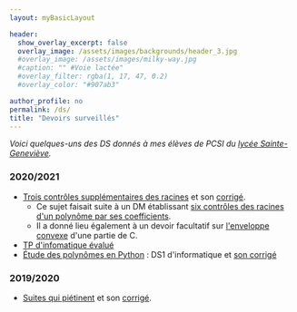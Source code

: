 ```yaml
---
layout: myBasicLayout

header:
  show_overlay_excerpt: false
  overlay_image: /assets/images/backgrounds/header_3.jpg
  #overlay_image: /assets/images/milky-way.jpg
  #caption: "" #Voie lactée"
  #overlay_filter: rgba(1, 17, 47, 0.2)
  #overlay_color: "#907ab3"

author_profile: no
permalink: /ds/
title: "Devoirs surveillés"
---
```


*Voici quelques-uns des DS donnés à mes élèves de PCSI du [lycée Sainte-Geneviève](https://www.bginette.com).*


### 2020/2021
- [Trois contrôles supplémentaires des racines](DS3_PCSI3_2020_21_CBD_sujet.pdf) et son [corrigé](DS3_PCSI3_2020_21_CBD_corrige.pdf).
  - Ce sujet faisait suite à un DM établissant [six contrôles des racines d'un polynôme par ses coefficients](DM_06_2020_21_six_controles_des_racines.pdf).
  - Il a donné lieu également à un devoir facultatif sur [l'enveloppe convexe](DM_convexes_de_C.pdf) d'une partie de C.
- [TP d'infomatique évalué](TP_note_1_PCSI3_2020_21.pdf)
- [Étude des polynômes en Python](DS1_informatique_PCSI3_2020_21_sujet.pdf) : DS1 d'informatique et [son corrigé](DS1_informatique_PCSI3_2020_21_corrige.pdf)

### 2019/2020
- [Suites qui piétinent](DS4_PCSI_2019_20_Suites_qui_pietinent.pdf) et son [corrigé](DS4_PCSI_2019_20_Suites_qui_pietinent_CORRIGE.pdf).

